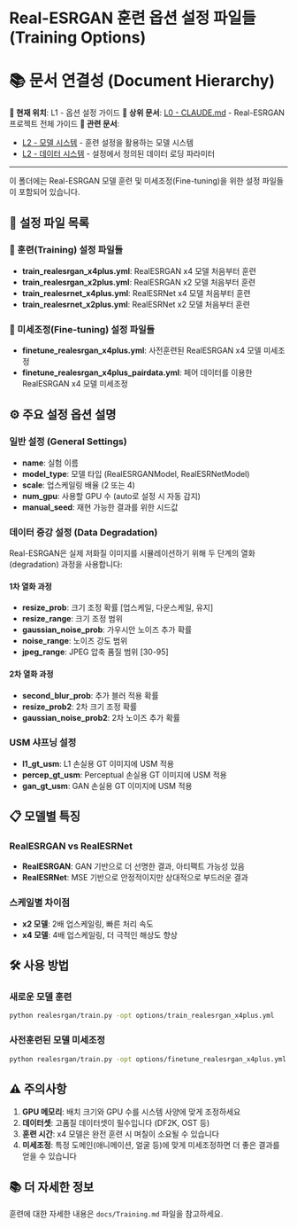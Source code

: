 # Real-ESRGAN 훈련 옵션 설정 파일들 (Training Options)

# 📚 문서 연결성 (Document Hierarchy)

**📍 현재 위치**: L1 - 옵션 설정 가이드
**🔗 상위 문서**: [L0 - CLAUDE.md](../CLAUDE.md) - Real-ESRGAN 프로젝트 전체 가이드
**📂 관련 문서**: 
- [L2 - 모델 시스템](../realesrgan/models/models_context.md) - 훈련 설정을 활용하는 모델 시스템
- [L2 - 데이터 시스템](../realesrgan/data/data_context.md) - 설정에서 정의된 데이터 로딩 파라미터

---

이 폴더에는 Real-ESRGAN 모델 훈련 및 미세조정(Fine-tuning)을 위한 설정 파일들이 포함되어 있습니다.

## 📁 설정 파일 목록

### 🚀 훈련(Training) 설정 파일들
- **train_realesrgan_x4plus.yml**: RealESRGAN x4 모델 처음부터 훈련
- **train_realesrgan_x2plus.yml**: RealESRGAN x2 모델 처음부터 훈련  
- **train_realesrnet_x4plus.yml**: RealESRNet x4 모델 처음부터 훈련
- **train_realesrnet_x2plus.yml**: RealESRNet x2 모델 처음부터 훈련

### 🔧 미세조정(Fine-tuning) 설정 파일들
- **finetune_realesrgan_x4plus.yml**: 사전훈련된 RealESRGAN x4 모델 미세조정
- **finetune_realesrgan_x4plus_pairdata.yml**: 페어 데이터를 이용한 RealESRGAN x4 모델 미세조정

## ⚙️ 주요 설정 옵션 설명

### 일반 설정 (General Settings)
- **name**: 실험 이름
- **model_type**: 모델 타입 (RealESRGANModel, RealESRNetModel)
- **scale**: 업스케일링 배율 (2 또는 4)
- **num_gpu**: 사용할 GPU 수 (auto로 설정 시 자동 감지)
- **manual_seed**: 재현 가능한 결과를 위한 시드값

### 데이터 증강 설정 (Data Degradation)
Real-ESRGAN은 실제 저화질 이미지를 시뮬레이션하기 위해 두 단계의 열화(degradation) 과정을 사용합니다:

#### 1차 열화 과정
- **resize_prob**: 크기 조정 확률 [업스케일, 다운스케일, 유지]
- **resize_range**: 크기 조정 범위
- **gaussian_noise_prob**: 가우시안 노이즈 추가 확률
- **noise_range**: 노이즈 강도 범위
- **jpeg_range**: JPEG 압축 품질 범위 [30-95]

#### 2차 열화 과정  
- **second_blur_prob**: 추가 블러 적용 확률
- **resize_prob2**: 2차 크기 조정 확률
- **gaussian_noise_prob2**: 2차 노이즈 추가 확률

### USM 샤프닝 설정
- **l1_gt_usm**: L1 손실용 GT 이미지에 USM 적용
- **percep_gt_usm**: Perceptual 손실용 GT 이미지에 USM 적용  
- **gan_gt_usm**: GAN 손실용 GT 이미지에 USM 적용

## 📋 모델별 특징

### RealESRGAN vs RealESRNet
- **RealESRGAN**: GAN 기반으로 더 선명한 결과, 아티팩트 가능성 있음
- **RealESRNet**: MSE 기반으로 안정적이지만 상대적으로 부드러운 결과

### 스케일별 차이점
- **x2 모델**: 2배 업스케일링, 빠른 처리 속도
- **x4 모델**: 4배 업스케일링, 더 극적인 해상도 향상

## 🛠️ 사용 방법

### 새로운 모델 훈련
```bash
python realesrgan/train.py -opt options/train_realesrgan_x4plus.yml
```

### 사전훈련된 모델 미세조정
```bash
python realesrgan/train.py -opt options/finetune_realesrgan_x4plus.yml
```

## ⚠️ 주의사항

1. **GPU 메모리**: 배치 크기와 GPU 수를 시스템 사양에 맞게 조정하세요
2. **데이터셋**: 고품질 데이터셋이 필수입니다 (DF2K, OST 등)
3. **훈련 시간**: x4 모델은 완전 훈련 시 며칠이 소요될 수 있습니다
4. **미세조정**: 특정 도메인(애니메이션, 얼굴 등)에 맞게 미세조정하면 더 좋은 결과를 얻을 수 있습니다

## 📚 더 자세한 정보

훈련에 대한 자세한 내용은 `docs/Training.md` 파일을 참고하세요.
